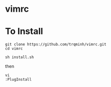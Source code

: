 # vimrc
# To Install
```
git clone https://github.com/trqminh/vimrc.git
cd vimrc
```
```
sh install.sh
```
then
```
vi
:PlugInstall
```
